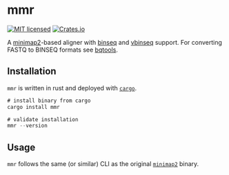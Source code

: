 # mmr

[![MIT licensed](https://img.shields.io/badge/license-MIT-blue.svg)](./LICENSE.md)
[![Crates.io](https://img.shields.io/crates/d/mmr?color=orange&label=crates.io)](https://crates.io/crates/mmr)

A [minimap2](https://github.com/lh3/minimap2)-based aligner with [binseq](https://github.com/arcinstitute/binseq) and [vbinseq](https://github.com/arcinstitute/vbinseq) support.
For converting FASTQ to BINSEQ formats see [bqtools](https://github.com/arcinstitute/bqtools).

## Installation

`mmr` is written in rust and deployed with [`cargo`](https://rustup.rs/).

```rust
# install binary from cargo
cargo install mmr

# validate installation
mmr --version
```

## Usage

`mmr` follows the same (or similar) CLI as the original [`minimap2`](https://github.com/lh3/minimap2) binary.
